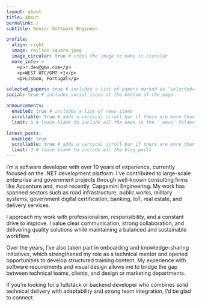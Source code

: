 ```yaml
---
layout: about
title: about
permalink: /
subtitle: Senior Software Engineer

profile:
  align: right
  image: railson_square.jpeg
  image_circular: true # crops the image to make it circular
  more_info: >
    <p>r.dev@gmx.com</p>
    <p>WEST UTC/GMT +1</p>
    <p>Lisbon, Portugal</p>

selected_papers: true # includes a list of papers marked as "selected={true}"
social: true # includes social icons at the bottom of the page

announcements:
  enabled: true # includes a list of news items
  scrollable: true # adds a vertical scroll bar if there are more than 3 news items
  limit: 5 # leave blank to include all the news in the `_news` folder

latest_posts:
  enabled: true
  scrollable: true # adds a vertical scroll bar if there are more than 3 new posts items
  limit: 3 # leave blank to include all the blog posts
---
```


I’m a software developer with over 10 years of experience, currently focused on the .NET development platform. I've contributed to large-scale enterprise and government projects through well-known consulting firms like Accenture and, most recently, Capgemini Engineering. My work has spanned sectors such as road infrastructure, public works, military systems, government digital certification, banking, IoT, real estate, and delivery services.

I approach my work with professionalism, responsibility, and a constant drive to improve. I value clear communication, strong collaboration, and delivering quality solutions while maintaining a balanced and sustainable workflow.

Over the years, I’ve also taken part in onboarding and knowledge-sharing initiatives, which strengthened my role as a technical mentor and opened opportunities to develop structured training content. My experience with software requirements and visual design allows me to bridge the gap between technical teams, clients, and design or marketing departments.

If you’re looking for a fullstack or backend developer who combines solid technical delivery with adaptability and strong team integration, I’d be glad to connect.
